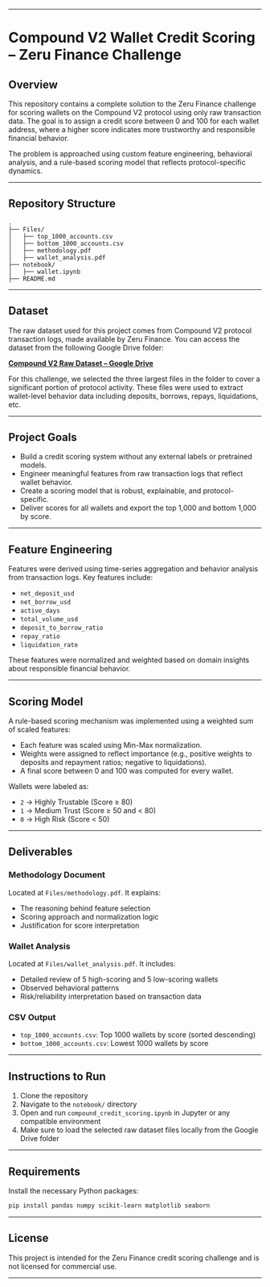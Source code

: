 
---

# Compound V2 Wallet Credit Scoring – Zeru Finance Challenge

## Overview

This repository contains a complete solution to the Zeru Finance challenge for scoring wallets on the Compound V2 protocol using only raw transaction data. The goal is to assign a credit score between 0 and 100 for each wallet address, where a higher score indicates more trustworthy and responsible financial behavior.

The problem is approached using custom feature engineering, behavioral analysis, and a rule-based scoring model that reflects protocol-specific dynamics.

---

## Repository Structure

```
.
├── Files/
│   ├── top_1000_accounts.csv
│   ├── bottom_1000_accounts.csv
│   ├── methodology.pdf
│   ├── wallet_analysis.pdf
├── notebook/
│   ├── wallet.ipynb
├── README.md
```

---

## Dataset

The raw dataset used for this project comes from Compound V2 protocol transaction logs, made available by Zeru Finance. You can access the dataset from the following Google Drive folder:

**[Compound V2 Raw Dataset – Google Drive](https://drive.google.com/drive/folders/1Xt9eJ-cFGGbJsmk5SsKFUrYDjIpmYcRY?usp=sharing)**

For this challenge, we selected the three largest files in the folder to cover a significant portion of protocol activity. These files were used to extract wallet-level behavior data including deposits, borrows, repays, liquidations, etc.

---

## Project Goals

* Build a credit scoring system without any external labels or pretrained models.
* Engineer meaningful features from raw transaction logs that reflect wallet behavior.
* Create a scoring model that is robust, explainable, and protocol-specific.
* Deliver scores for all wallets and export the top 1,000 and bottom 1,000 by score.

---

## Feature Engineering

Features were derived using time-series aggregation and behavior analysis from transaction logs. Key features include:

* `net_deposit_usd`
* `net_borrow_usd`
* `active_days`
* `total_volume_usd`
* `deposit_to_borrow_ratio`
* `repay_ratio`
* `liquidation_rate`

These features were normalized and weighted based on domain insights about responsible financial behavior.

---

## Scoring Model

A rule-based scoring mechanism was implemented using a weighted sum of scaled features:

* Each feature was scaled using Min-Max normalization.
* Weights were assigned to reflect importance (e.g., positive weights to deposits and repayment ratios; negative to liquidations).
* A final score between 0 and 100 was computed for every wallet.

Wallets were labeled as:

* `2` → Highly Trustable (Score ≥ 80)
* `1` → Medium Trust (Score ≥ 50 and < 80)
* `0` → High Risk (Score < 50)

---

## Deliverables

###  Methodology Document

Located at `Files/methodology.pdf`. It explains:

* The reasoning behind feature selection
* Scoring approach and normalization logic
* Justification for score interpretation

### Wallet Analysis

Located at `Files/wallet_analysis.pdf`. It includes:

* Detailed review of 5 high-scoring and 5 low-scoring wallets
* Observed behavioral patterns
* Risk/reliability interpretation based on transaction data

###  CSV Output

* `top_1000_accounts.csv`: Top 1000 wallets by score (sorted descending)
* `bottom_1000_accounts.csv`: Lowest 1000 wallets by score

---

## Instructions to Run

1. Clone the repository
2. Navigate to the `notebook/` directory
3. Open and run `compound_credit_scoring.ipynb` in Jupyter or any compatible environment
4. Make sure to load the selected raw dataset files locally from the Google Drive folder

---

## Requirements

Install the necessary Python packages:

```bash
pip install pandas numpy scikit-learn matplotlib seaborn
```

---

## License

This project is intended for the Zeru Finance credit scoring challenge and is not licensed for commercial use.

---


